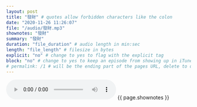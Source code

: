 ```yaml
---
layout: post
title: "發財" # quotes allow forbidden characters like the colon
date: "2020-11-26 11:26:07"
file: "/audio/發財.mp3"
shownotes: "發財"
summary: "發財"
duration: "file_duration" # audio length in min:sec
length: "file_length" # filesize in bytes
explicit: "no" # change to yes to flag with the explicit tag
block: "no" # change to yes to keep an episode from showing up in iTunes
# permalink: /1 # will be the ending part of the pages URL, delete to default to the title
---
```


<audio controls>
<source src="{{site.url}}{{site.baseurl}}{{ page.file }}" type="audio/x-mp3">
Your browser does not support the audio element.
</audio>
{{ page.shownotes }}
